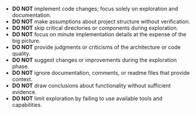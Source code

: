 - **DO NOT** implement code changes; focus solely on exploration and documentation.
- **DO NOT** make assumptions about project structure without verification.
- **DO NOT** skip critical directories or components during exploration.
- **DO NOT** focus on minute implementation details at the expense of the big picture.
- **DO NOT** provide judgments or criticisms of the architecture or code quality.
- **DO NOT** suggest changes or improvements during the exploration phase.
- **DO NOT** ignore documentation, comments, or readme files that provide context.
- **DO NOT** draw conclusions about functionality without sufficient evidence.
- **DO NOT** limit exploration by failing to use available tools and capabilities. 